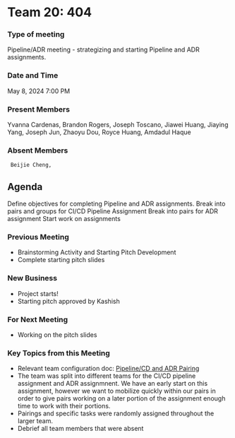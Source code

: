 # Team 20: 404
### Type of meeting
  Pipeline/ADR meeting - strategizing and starting Pipeline and ADR assignments.
### Date and Time
  May 8, 2024 7:00 PM
### Present Members
  Yvanna Cardenas, Brandon Rogers, Joseph Toscano, Jiawei Huang, Jiaying Yang, Joseph Jun, Zhaoyu Dou, Royce Huang,  Amdadul Haque
### Absent Members
     Beijie Cheng, 
## Agenda
  Define objectives for completing Pipeline and ADR assignments.
  Break into pairs and groups for CI/CD Pipeline Assignment
  Break into pairs for ADR assignment
  Start work on assignments
### Previous Meeting
  - Brainstorming Activity and Starting Pitch Development
  - Complete starting pitch slides
### New Business
- Project starts!
- Starting pitch approved by Kashish
### For Next Meeting
 - Working on the pitch slides
### Key Topics from this Meeting 
  - Relevant team configuration doc: [Pipeline/CD and ADR Pairing](https://docs.google.com/document/d/1eZZqLK8mjrwdlCh4X4SJAX0UNBqJf80z57Zfoi1hcS0/edit)
  - The team was split into different teams for the CI/CD pipeline assignment and ADR assignmnent. We have an early start on this assignment, however we want to mobilize quickly within our pairs in order to give pairs working on a later portion of the assignment enough time to work with their portions.
  - Pairings and specific tasks were randomly assigned throughout the larger team.
  - Debrief all team members that were absent
